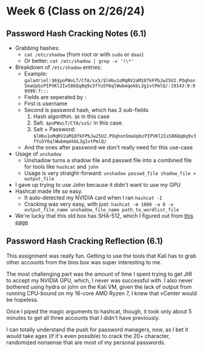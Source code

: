 # Week 6 (Class on 2/26/24)

## Password Hash Cracking Notes (6.1)
* Grabbing hashes:
    * `cat /etc/shadow` (from root or with `sudo` or `doas`)
    * Or better: `cat /etc/shadow | grep -v '!\*'`
* Breakdown of `/etc/shadow` entries:
    * Example: `galadriel:$6$poPWvLT/CfA/sxS/$lHbu1oMqRV2aM18fkFPbJw25U2.POqhonSmaUpbzPIPVKl2IxS86Qq8q9v3fYu5Y6qlWwbmqekbL3g1vtPmlQ/:19143:0:99999:7:::`
    * Fields are seperated by `:`
    * First is username
    * Second is password hash, which has 3 sub-fields
        1. Hash algorithm. `$6` in this case
        2. Salt. `$poPWvLT/CfA/sxS/` in this case.
        3. Salt + Password: `$lHbu1oMqRV2aM18fkFPbJw25U2.POqhonSmaUpbzPIPVKl2IxS86Qq8q9v3fYu5Y6qlWwbmqekbL3g1vtPmlQ/`
    * And the ones after password we don't really need for this use-case
* Usage of `unshadow`
    * Unshadow turns a shadow file and passwd file into a combined file for tools like `hashcat` and `john`
    * Usage is very straight-forward: `unshadow passwd_file shadow_file > output_file`
* I gave up trying to use John because it didn't want to use my GPU
* Hashcat made life so easy.
    * It auto-detected my NVIDIA card when I ran `hashcat -I`
    * Cracking was very easy, with just:
        `hashcat -m 1800 -a 0 -o output_file_name unshadow_file_name path_to_wordlist_file`
* We're lucky that this old box has SHA-512, which I figured out from [this page](https://www.cyberciti.biz/faq/understanding-etcshadow-file/)

## Password Hash Cracking Reflection (6.1)
This assignment was really fun. Getting to use the tools that Kali has to grab other accounts from the bios box was super interesting to me.

The most challenging part was the amount of time I spent trying to get JtR to accept my NVIDIA GPU, which, I never was successful with. I also never bothered using hydra or john on the Kali VM, given the lack of output from running CPU-bound on my 16-core AMD Ryzen 7, I knew that vCenter would be hopeless.

Once I piped the magic arguments to hashcat, though, it took only about 5 minutes to get all three accounts that I didn't have previously.

I can totally understand the push for password managers, now, as I bet it would take ages (if it's even possible) to crack the 20+ character, randomized nonsense that are most of my personal passwords.